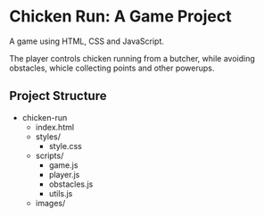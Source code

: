 # Chicken Run: A Game Project

A game using HTML, CSS and JavaScript.

The player controls chicken running from a butcher, while avoiding obstacles, whicle collecting points and other powerups.

## Project Structure

* chicken-run
  * index.html
  * styles/
    * style.css
  * scripts/
    * game.js
    * player.js
    * obstacles.js
    * utils.js
  * images/
